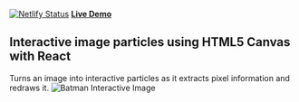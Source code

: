 [![Netlify Status](https://api.netlify.com/api/v1/badges/adfd8aeb-4cb3-4418-98ae-64a960490ba2/deploy-status)](https://app.netlify.com/sites/interactive-particles/deploys)
[**Live Demo**](https://interactive-particles.netlify.app/)

Interactive image particles using HTML5 Canvas with React
------
Turns an image into interactive particles as it extracts pixel information and redraws it.
![Batman Interactive Image](./src/assets/batman.gif)

